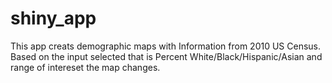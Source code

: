 shiny_app
=========
This app creats demographic maps with Information from 2010 US Census. Based on the input selected that is Percent White/Black/Hispanic/Asian and range of intereset the map changes.
